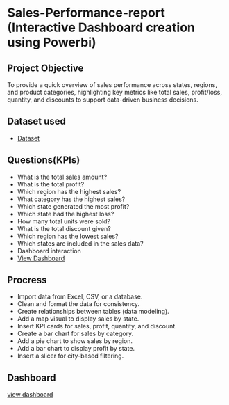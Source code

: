 # Sales-Performance-report (Interactive Dashboard creation using Powerbi)

## Project Objective
To provide a quick overview of sales performance across states, regions, and product categories, highlighting key metrics like total sales, profit/loss, quantity, and discounts to support data-driven business decisions.
## Dataset used 
- <a href="https://github.com/Uma160803/Sales-Performance-report/blob/main/Sample%20-%20Superstore_new1.xlsx">Dataset</a>
## Questions(KPIs)
- What is the total sales amount?
- What is the total profit?
- Which region has the highest sales?
- What category has the highest sales?
- Which state generated the most profit?
- Which state had the highest loss?
- How many total units were sold?
- What is the total discount given?
- Which region has the lowest sales?
- Which states are included in the sales data?
- Dashboard interaction
- <a href="https://github.com/Uma160803/Sales-Performance-report/commit/7e214aa307551cc3b2f3db77f898e1732b46b3fc">View Dashboard</a>
## Procress
- Import data from Excel, CSV, or a database.
- Clean and format the data for consistency.
- Create relationships between tables (data modeling).
- Add a map visual to display sales by state.
- Insert KPI cards for sales, profit, quantity, and discount.
- Create a bar chart for sales by category.
- Add a pie chart to show sales by region.
- Add a bar chart to display profit by state.
- Insert a slicer for city-based filtering.
## Dashboard
<a href="pic.png">view dashboard</a> 

